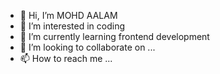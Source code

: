 - 👋 Hi, I’m MOHD AALAM
- 👀 I’m interested in coding
- 🌱 I’m currently learning frontend development
- 💞️ I’m looking to collaborate on ...
- 📫 How to reach me ...

<!---
MOHDAALAM786/MOHDAALAM786 is a ✨ special ✨ repository because its `README.md` (this file) appears on your GitHub profile.
You can click the Preview link to take a look at your changes.
--->
